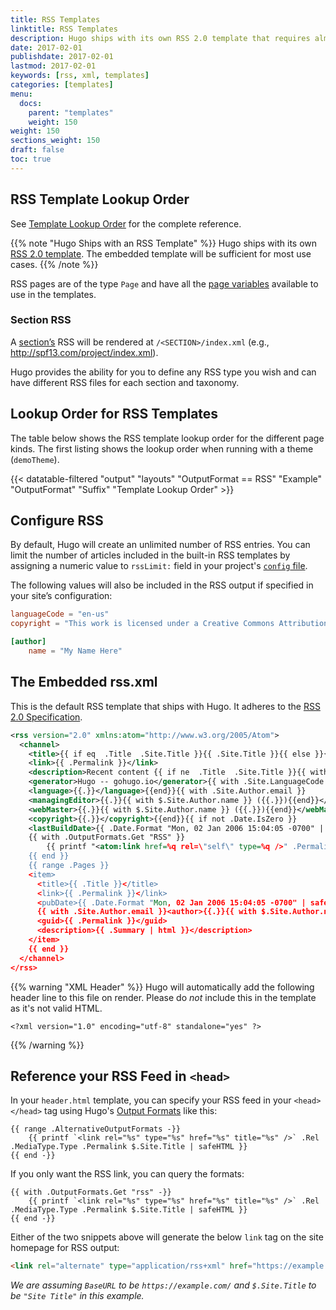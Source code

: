 ```yaml
---
title: RSS Templates
linktitle: RSS Templates
description: Hugo ships with its own RSS 2.0 template that requires almost no configuration, or you can create your own RSS templates.
date: 2017-02-01
publishdate: 2017-02-01
lastmod: 2017-02-01
keywords: [rss, xml, templates]
categories: [templates]
menu:
  docs:
    parent: "templates"
    weight: 150
weight: 150
sections_weight: 150
draft: false
toc: true
---
```


## RSS Template Lookup Order

See [Template Lookup Order](/templates/lookup-order/) for the complete reference.

{{% note "Hugo Ships with an RSS Template" %}}
Hugo ships with its own [RSS 2.0 template](#the-embedded-rss-xml). The embedded template will be sufficient for most use cases.
{{% /note %}}

RSS pages are of the type `Page` and have all the [page variables](/variables/page/) available to use in the templates.

### Section RSS

A [section’s][section] RSS will be rendered at `/<SECTION>/index.xml` (e.g., http://spf13.com/project/index.xml).

Hugo provides the ability for you to define any RSS type you wish and can have different RSS files for each section and taxonomy.

## Lookup Order for RSS Templates

The table below shows the RSS template lookup order for the different page kinds. The first listing shows the lookup order when running with a theme (`demoTheme`).

{{< datatable-filtered "output" "layouts" "OutputFormat == RSS" "Example" "OutputFormat" "Suffix" "Template Lookup Order" >}}

## Configure RSS

By default, Hugo will create an unlimited number of RSS entries. You can limit the number of articles included in the built-in RSS templates by assigning a numeric value to `rssLimit:` field in your project's [`config` file][config].

The following values will also be included in the RSS output if specified in your site’s configuration:

```toml
languageCode = "en-us"
copyright = "This work is licensed under a Creative Commons Attribution-ShareAlike 4.0 International License."

[author]
    name = "My Name Here"
```

## The Embedded rss.xml

This is the default RSS template that ships with Hugo. It adheres to the [RSS 2.0 Specification][RSS 2.0].

```xml
<rss version="2.0" xmlns:atom="http://www.w3.org/2005/Atom">
  <channel>
    <title>{{ if eq  .Title  .Site.Title }}{{ .Site.Title }}{{ else }}{{ with .Title }}{{.}} on {{ end }}{{ .Site.Title }}{{ end }}</title>
    <link>{{ .Permalink }}</link>
    <description>Recent content {{ if ne  .Title  .Site.Title }}{{ with .Title }}in {{.}} {{ end }}{{ end }}on {{ .Site.Title }}</description>
    <generator>Hugo -- gohugo.io</generator>{{ with .Site.LanguageCode }}
    <language>{{.}}</language>{{end}}{{ with .Site.Author.email }}
    <managingEditor>{{.}}{{ with $.Site.Author.name }} ({{.}}){{end}}</managingEditor>{{end}}{{ with .Site.Author.email }}
    <webMaster>{{.}}{{ with $.Site.Author.name }} ({{.}}){{end}}</webMaster>{{end}}{{ with .Site.Copyright }}
    <copyright>{{.}}</copyright>{{end}}{{ if not .Date.IsZero }}
    <lastBuildDate>{{ .Date.Format "Mon, 02 Jan 2006 15:04:05 -0700" | safeHTML }}</lastBuildDate>{{ end }}
    {{ with .OutputFormats.Get "RSS" }}
        {{ printf "<atom:link href=%q rel=\"self\" type=%q />" .Permalink .MediaType | safeHTML }}
    {{ end }}
    {{ range .Pages }}
    <item>
      <title>{{ .Title }}</title>
      <link>{{ .Permalink }}</link>
      <pubDate>{{ .Date.Format "Mon, 02 Jan 2006 15:04:05 -0700" | safeHTML }}</pubDate>
      {{ with .Site.Author.email }}<author>{{.}}{{ with $.Site.Author.name }} ({{.}}){{end}}</author>{{end}}
      <guid>{{ .Permalink }}</guid>
      <description>{{ .Summary | html }}</description>
    </item>
    {{ end }}
  </channel>
</rss>
```

{{% warning "XML Header" %}}
Hugo will automatically add the following header line to this file on render. Please do *not* include this in the template as it's not valid HTML.
```
<?xml version="1.0" encoding="utf-8" standalone="yes" ?>
```
{{% /warning %}}

## Reference your RSS Feed in `<head>`

In your `header.html` template, you can specify your RSS feed in your `<head></head>` tag using Hugo's [Output Formats][Output Formats] like this:

```go-html-template
{{ range .AlternativeOutputFormats -}}
    {{ printf `<link rel="%s" type="%s" href="%s" title="%s" />` .Rel .MediaType.Type .Permalink $.Site.Title | safeHTML }}
{{ end -}}
```

If you only want the RSS link, you can query the formats:

```go-html-template
{{ with .OutputFormats.Get "rss" -}}
    {{ printf `<link rel="%s" type="%s" href="%s" title="%s" />` .Rel .MediaType.Type .Permalink $.Site.Title | safeHTML }}
{{ end -}}
```

Either of the two snippets above will generate the below `link` tag on the site homepage for RSS output:

```html
<link rel="alternate" type="application/rss+xml" href="https://example.com/index.xml" title="Site Title">
```

_We are assuming `BaseURL` to be `https://example.com/` and `$.Site.Title` to be `"Site Title"` in this example._

[config]: /getting-started/configuration/
[embedded]: #the-embedded-rss-xml
[RSS 2.0]: http://cyber.law.harvard.edu/rss/rss.html "RSS 2.0 Specification"
[section]: /content-management/sections/
[Output Formats]: /templates/output-formats/#link-to-output-formats
